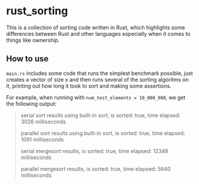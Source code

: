 # rust_sorting

This is a collection of sorting code written in Rust, which highlights some differences between Rust 
and other languages especially when it comes to things like ownership.


## How to use

`main.rs` includes some code that runs the simplest benchmark possible, just creates a vector of size x and then 
runs several of the sorting algoritms on it, printing out how long it took to sort and making some assertions.

For example, when running with `num_test_elements = 10_000_000`, we get the following output:

> serial sort results using built-in sort, is sorted: true, time elapsed: 3026 milliseconds
>
> parallel sort results using built-in sort, is sorted: true, time elapsed: 1091 milliseconds
>
> serial mergesort results, is sorted: true, time elapsed: 12348 milliseconds
>
> parallel mergesort results, is sorted: true, time elapsed: 5640 milliseconds